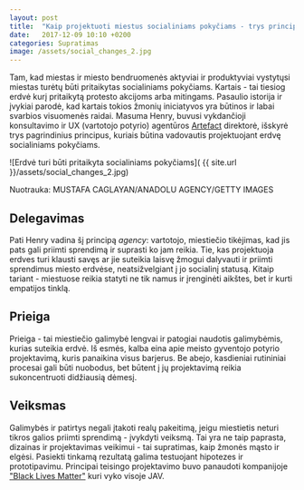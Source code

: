 ```yaml
---
layout: post
title:  "Kaip projektuoti miestus socialiniams pokyčiams - trys principai"
date:   2017-12-09 10:10 +0200
categories: Supratimas
image: /assets/social_changes_2.jpg
---
```


Tam, kad miestas ir miesto bendruomenės aktyviai ir produktyviai 
vystytųsi miestas turėtų būti pritaikytas socialiniams pokyčiams. Kartais - tai tiesiog erdvė kurį pritaikytą
protesto akcijoms arba mitingams. Pasaulio istorija ir įvykiai parodė, kad kartais tokios žmonių
iniciatyvos yra būtinos ir labai svarbios visuomenės raidai. Masuma Henry, buvusi vykdančioji konsultavimo ir UX (vartotojo potyrio)
agentūros <a href="https://www.artefactgroup.com/">Artefact</a> direktorė, išskyrė trys pagrindinius principus,
kuriais būtina vadovautis projektuojant erdvę socialiniams pokyčiams.

![Erdvė turi būti pritaikyta socialiniams pokyčiams]( {{ site.url }}/assets/social_changes_2.jpg)
<div class="lighter smaller" style="margin:12px 0;">
    Nuotrauka: MUSTAFA CAGLAYAN/ANADOLU AGENCY/GETTY IMAGES
</div>

## Delegavimas

Pati Henry vadina šį principą *agency*: vartotojo, miestiečio tikėjimas, kad jis pats gali priimti sprendimą ir suprasti
ko jam reikia. Tie, kas projektuoja erdves turi klausti savęs ar jie suteikia laisvę žmogui dalyvauti ir
priimti sprendimus miesto erdvėse, neatsižvelgiant į jo socialinį statusą. Kitaip tariant - miestuose reikia statyti
ne tik namus ir įrenginėti aikštes, bet ir kurti empatijos tinklą.

## Prieiga

Prieiga - tai miestiečio galimybė lengvai ir patogiai naudotis galimybėmis, kurias suteikia erdvė.
Iš esmės, kalba eina apie meisto gyventojo potyrio projektavimą, kuris panaikina visus barjerus. Be abejo, 
kasdieniai rutininiai procesai gali būti nuobodus, bet būtent į jų projektavimą reikia sukoncentruoti didžiausią dėmesį.

## Veiksmas

Galimybės ir patirtys negali įtakoti realų pakeitimą, jeigu miestietis neturi tikros galios priimti sprendimą -
 įvykdyti veiksmą. Tai yra ne taip paprasta, dizainas ir projektavimas veikimui - tai supratimas, kaip
žmonės mąsto ir elgėsi. Pasiekti tinkamą rezultatą galima testuojant hipotezes ir prototipavimu. 
Principai teisingo projektavimo buvo panaudoti kompanijoje <a href="https://blacklivesmatter.com/">"Black Lives Matter"</a> kuri vyko visoje JAV.






